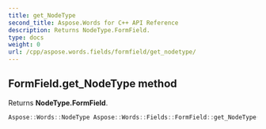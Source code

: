 ```yaml
---
title: get_NodeType
second_title: Aspose.Words for C++ API Reference
description: Returns NodeType.FormField. 
type: docs
weight: 0
url: /cpp/aspose.words.fields/formfield/get_nodetype/
---
```

## FormField.get_NodeType method


Returns **NodeType.FormField**.

```cpp
Aspose::Words::NodeType Aspose::Words::Fields::FormField::get_NodeType() const override
```

